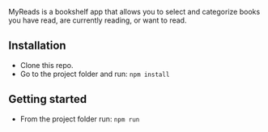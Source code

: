 MyReads is a bookshelf app that allows you to select and categorize books you have read, are currently reading, or want to read.

## Installation

- Clone this repo.
- Go to the project folder and run: `npm install`

## Getting started

- From the project folder run: `npm run`
